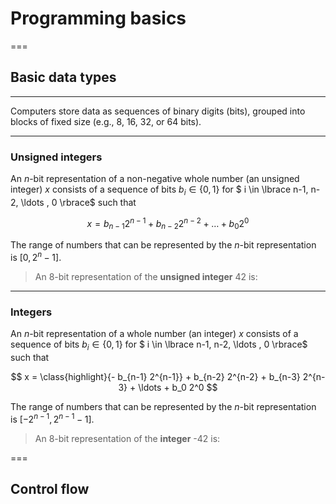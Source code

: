 # Programming basics

===

## Basic data types

---

Computers store data as sequences of binary digits (bits), grouped into blocks of fixed size (e.g., 8, 16, 32, or 64 bits).

---

### Unsigned integers

An $n$-bit representation of a non-negative whole number (an unsigned integer) $x$ consists of a sequence of bits $b_i \in \lbrace 0,1\rbrace$ for $ i \in \lbrace n-1, n-2, \ldots , 0 \rbrace$ such that 

$$ x =  b_{n-1} 2^{n-1} + b_{n-2} 2^{n-2} + \ldots + b_0 2^0 $$

The range of numbers that can be represented by the $n$-bit representation is $[0,2^n - 1]$.

<blockquote class="admonition note"> 
An 8-bit representation of the <b>unsigned integer</b> 42 is:
<div data-load="02-lecture/uint8.svg"></div>
</blockquote> 

---

### Integers

An $n$-bit representation of a whole number (an integer) $x$ consists of a sequence of bits $b_i \in \lbrace 0,1\rbrace$ for $ i \in \lbrace n-1, n-2, \ldots , 0 \rbrace$ such that 

$$ x =  \class{highlight}{- b_{n-1} 2^{n-1}} + b_{n-2} 2^{n-2} + b_{n-3} 2^{n-3} + \ldots + b_0 2^0 $$

The range of numbers that can be represented by the $n$-bit representation is $[-2^{n-1}, 2^{n-1} - 1]$.

<blockquote class="admonition note"> 
An 8-bit representation of the <b>integer</b> -42 is:
<div data-load="02-lecture/int8.svg"></div>
</blockquote> 

===

## Control flow


